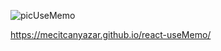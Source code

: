
![picUseMemo](https://user-images.githubusercontent.com/102905078/191578838-4f592a52-b81d-4cd6-9dfa-7a831e0b33e2.png)


https://mecitcanyazar.github.io/react-useMemo/
